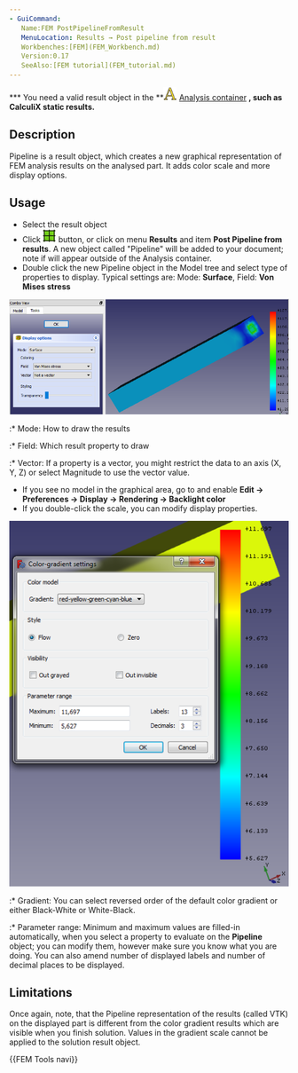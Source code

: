 ```yaml
---
- GuiCommand:
   Name:FEM PostPipelineFromResult
   MenuLocation: Results → Post pipeline from result
   Workbenches:[FEM](FEM_Workbench.md)
   Version:0.17
   SeeAlso:[FEM tutorial](FEM_tutorial.md)
---
```


**\* You need a valid result object in the **<img src="images/FEM_Analysis.svg" width=24px> [Analysis container](FEM_Analysis.md)
**, such as **CalculiX static results**.**

## Description

Pipeline is a result object, which creates a new graphical representation of FEM analysis results on the analysed part. It adds color scale and more display options.

## Usage

-   Select the result object
-   Click <img alt="" src=images/FEM_PostPipelineFromResult.svg  style="width:24px;"> button, or click on menu **Results** and item **Post Pipeline from results**. A new object called \"Pipeline\" will be added to your document; note if will appear outside of the Analysis container.
-   Double click the new Pipeline object in the Model tree and select type of properties to display. Typical settings are: Mode: **Surface**, Field: **Von Mises stress**

![](images/Pipeline.PNG )

:\* Mode: How to draw the results

:\* Field: Which result property to draw

:\* Vector: If a property is a vector, you might restrict the data to an axis (X, Y, Z) or select Magnitude to use the vector value.

-   If you see no model in the graphical area, go to and enable **Edit → Preferences → Display → Rendering → Backlight color**
-   If you double-click the scale, you can modify display properties.

![](images/SIMTUT_05.PNG )

:\* Gradient: You can select reversed order of the default color gradient or either Black-White or White-Black.

:\* Parameter range: Minimum and maximum values are filled-in automatically, when you select a property to evaluate on the **Pipeline** object; you can modify them, however make sure you know what you are doing. You can also amend number of displayed labels and number of decimal places to be displayed.

## Limitations

Once again, note, that the Pipeline representation of the results (called VTK) on the displayed part is different from the color gradient results which are visible when you finish solution. Values in the gradient scale cannot be applied to the solution result object.




 {{FEM Tools navi}}  
